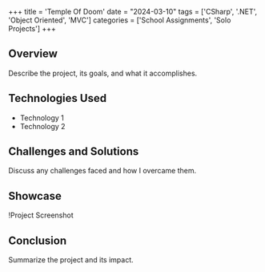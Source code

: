 +++
title = 'Temple Of Doom'
date = "2024-03-10"
tags = ['CSharp', '.NET', 'Object Oriented', 'MVC']
categories = ['School Assignments', 'Solo Projects']
+++

## Overview
Describe the project, its goals, and what it accomplishes.

## Technologies Used
- Technology 1
- Technology 2

## Challenges and Solutions
Discuss any challenges faced and how I overcame them.

## Showcase
!Project Screenshot

## Conclusion
Summarize the project and its impact.
